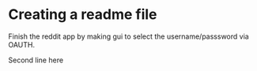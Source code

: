 # Creating a readme file 

Finish the reddit app by making gui to select the username/passsword via OAUTH.

Second line here
